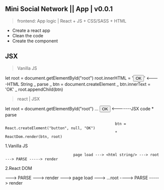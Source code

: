 ## Mini Social Network || App | v0.0.1

> frontend: App logic | React + JS + CSS/SASS + HTML

- Create a react app
- Clean the code
- Create the <User/> component

## JSX

> Vanilla JS

let root = document.getElementById("root")
root.innerHTML = '<button>OK</button>' <----HTML String
_ parse
_ btn = document.createElement
_ btn.innerText = 'OK'
_ root.appendChild(btn)

> react | JSX

let root = document.getElementById("root")
...
<button>OK</button> <-------JSX code \* parse

                                                      btn = React.createElement("button", null, "OK")
                                                      * ReactDom.render(btn, root)


1.Vanilla JS

                                   page load ---> <html string/> ---> root ---> PARSE -----> render

2.React DOM

<JSX> ---> PARSE ---> render ---> page load ---> ...root ----> PARSE -----> render
